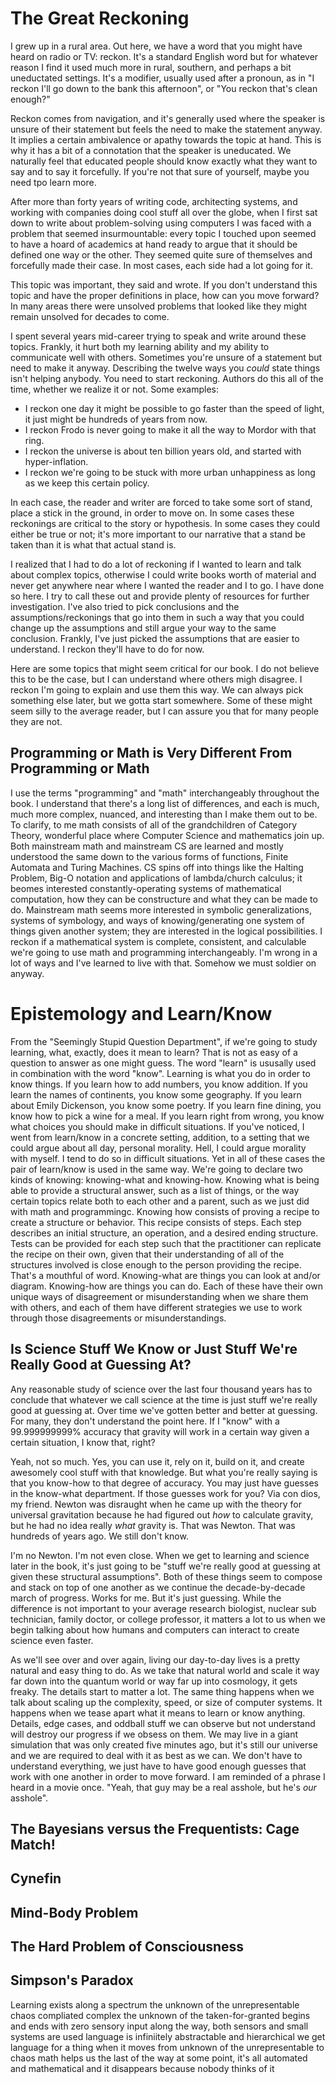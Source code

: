 # The Great Reckoning

I grew up in a rural area. Out here, we have a word that you might have heard on radio or TV: reckon. It's a standard English word but for whatever reason I find it used much more in rural, southern, and perhaps a bit uneductated settings. It's a modifier, usually used after a pronoun, as in "I reckon I'll go down to the bank this afternoon", or "You reckon that's clean enough?"

Reckon comes from navigation, and it's generally used where the speaker is unsure of their statement but feels the need to make the statement anyway. It implies a certain ambivalence or apathy towards the topic at hand. This is why it has a bit of a connotation that the speaker is uneducated. We naturally feel that educated people should know exactly what they want to say and to say it forcefully. If you're not that sure of yourself, maybe you need tpo learn more.

After more than forty years of writing code, architecting systems, and working with companies doing cool stuff all over the globe, when I first sat down to write about problem-solving using computers I was faced with a problem that seemed insurmountable: every topic I touched upon seemed to have a hoard of academics at hand ready to argue that it should be defined one way or the other. They seemed quite sure of themselves and forcefully made their case. In most cases, each side had a lot going for it.

This topic was important, they said and wrote. If you don't understand this topic and have the proper definitions in place, how can you move forward? In many areas there were unsolved problems that looked like they might remain unsolved for decades to come.

I spent several years mid-career trying to speak and write around these topics. Frankly, it hurt both my learning ability and my ability to communicate well with others. Sometimes you're unsure of a statement but need to make it anyway. Describing the twelve ways you *could* state things isn't helping anybody. You need to start reckoning. Authors do this all of the time, whether we realize it or not. Some examples:

- I reckon one day it might be possible to go faster than the speed of light, it just might be hundreds of years from now.
- I reckon Frodo is never going to make it all the way to Mordor with that ring.
- I reckon the universe is about ten billion years old, and started with hyper-inflation.
- I reckon we're going to be stuck with more urban unhappiness as long as we keep this certain policy.

In each case, the reader and writer are forced to take some sort of stand, place a stick in the ground, in order to move on. In some cases these reckonings are critical to the story or hypothesis. In some cases they could either be true or not; it's more important to our narrative that a stand be taken than it is what that actual stand is.

I realized that I had to do a lot of reckoning if I wanted to learn and talk about complex topics, otherwise I could write books worth of material and never get anywhere near where I wanted the reader and I to go. I have done so here. I try to call these out and provide plenty of resources for further investigation. I've also tried to pick conclusions and the assumptions/reckonings that go into them in such a way that you could change up the assumptions and still argue your way to the same conclusion. Frankly, I've just picked the assumptions that are easier to understand. I reckon they'll have to do for now.

Here are some topics that might seem critical for our book. I do not believe this to be the case, but I can understand where others migh disagree. I reckon I'm going to explain and use them this way. We can always pick something else later, but we gotta start somewhere. Some of these might seem silly to the average reader, but I can assure you that for many people they are not.

## Programming or Math is Very Different From Programming or Math

I use the terms "programming" and "math" interchangeably throughout the book. I understand that there's a long list of differences, and each is much, much more complex, nuanced, and interesting than I make them out to be.
To clarify, to me math consists of all of the grandchildren of Category Theory, wonderful place where Computer Science and mathematics join up. Both mainstream math and mainstream CS are learned and mostly understood the same down to the various forms of functions, Finite Automata and Turing Machines. CS spins off into things like the Halting Problem, Big-O notation and applications of lambda/church calculus; it beomes interested constantly-operating systems of mathematical computation, how they can be constructure and what they can be made to do. Mainstream math seems more interested in symbolic generalizations, systems of symbology, and ways of knowing/generating one system of things given another system; they are interested in the logical possibilities.
I reckon if a mathematical system is complete, consistent, and calculable we're going to use math and programming interchangeably. I'm wrong in a lot of ways and I've learned to live with that. Somehow we must soldier on anyway.

# Epistemology and Learn/Know

From the "Seemingly Stupid Question Department", if we're going to study learning, what, exactly, does it mean to learn? That is not as easy of a question to answer as one might guess.
The word "learn" is ususally used in combination with the word "know". Learning is what you do in order to know things. If you learn how to add numbers, you know addition. If you learn the names of continents, you know some geography. If you learn about Emily Dickenson, you know some poetry. If you learn fine dining, you know how to pick a wine for a meal. If you learn right from wrong, you know what choices you should make in difficult situations.
If you've noticed, I went from learn/know in a concrete setting, addition, to a setting that we could argue about all day, personal morality. Hell, I could argue morality with myself. I tend to do so in difficult situations. Yet in all of these cases the pair of learn/know is used in the same way.
We're going to declare two kinds of knowing: knowing-what and knowing-how. Knowing what is being able to provide a structural answer, such as a list of things, or the way certain topics relate both to each other and a parent, such as we just did with math and programmingc. Knowing how consists of proving a recipe to create a structure or behavior. This recipe consists of steps. Each step describes an initial structure, an operation, and a desired ending structure. Tests can be provided for each step such that the practitioner can replicate the recipe on their own, given that their understanding of all of the structures involved is close enough to the person providing the recipe.
That's a mouthful of word. Knowing-what are things you can look at and/or diagram. Knowing-how are things you can do. Each of these have their own unique ways of disagreement or misunderstanding when we share them with others, and each of them have different strategies we use to work through those disagreements or misunderstandings.

## Is Science Stuff We Know or Just Stuff We're Really Good at Guessing At?

Any reasonable study of science over the last four thousand years has to conclude that whatever we call science at the time is just stuff we're really good at guessing at. Over time we've gotten better and better at guessing. For many, they don't understand the point here. If I "know" with a 99.999999999% accuracy that gravity will work in a certain way given a certain situation, I know that, right?

Yeah, not so much. Yes, you can use it, rely on it, build on it, and create awesomely cool stuff with that knowledge. But what you're really saying is that you know-how to that degree of accuracy. You may just have guesses in the know-what department. If those guesses work for you? Via con dios, my friend. Newton was disraught when he came up with the theory for universal gravitation because he had figured out *how* to calculate gravity, but he had no idea really *what* gravity is. That was Newton. That was hundreds of years ago. We still don't know.

I'm no Newton. I'm not even close. When we get to learning and science later in the book, it's just going to be "stuff we're really good at guessing at given these structural assumptions". Both of these things seem to compose and stack on top of one another as we continue the decade-by-decade march of progress. Works for me. But it's just guessing. While the difference is not important to your average research biologist, nuclear sub technician, family doctor, or college professor, it matters a lot to us when we begin talking about how humans and computers can interact to create science even faster.

As we'll see over and over again, living our day-to-day lives is a pretty natural and easy thing to do. As we take that natural world and scale it way far down into the quantum world or way far up into cosmology, it gets freaky. The details start to matter a lot. The same thing happens when we talk about scaling up the complexity, speed, or size of computer systems. It happens when we tease apart what it means to learn or know anything. Details, edge cases, and oddball stuff we can observe but not understand will destroy our progress if we obsess on them. We may live in a giant simulation that was only created five minutes ago, but it's still our universe and we are required to deal with it as best as we can. We don't have to understand everything, we just have to have good enough guesses that work with one another in order to move forward. I am reminded of a phrase I heard in a movie once. "Yeah, that guy may be a real asshole, but he's *our* asshole".
## The Bayesians versus the Frequentists: Cage Match!



## Cynefin 

## Mind-Body Problem

## The Hard Problem of Consciousness



## Simpson's Paradox



Learning exists along a spectrum
the unknown of the unrepresentable
chaos
compliated
complex
the unknown of the taken-for-granted
begins and ends with zero sensory input
along the way, both sensors and small systems are used
language is infiniitely abstractable and hierarchical
we get language for a thing when it moves from unknown of the unrepresentable to chaos
math helps us the last of the way
at some point, it's all automated and mathematical and it disappears because nobody thinks of it

